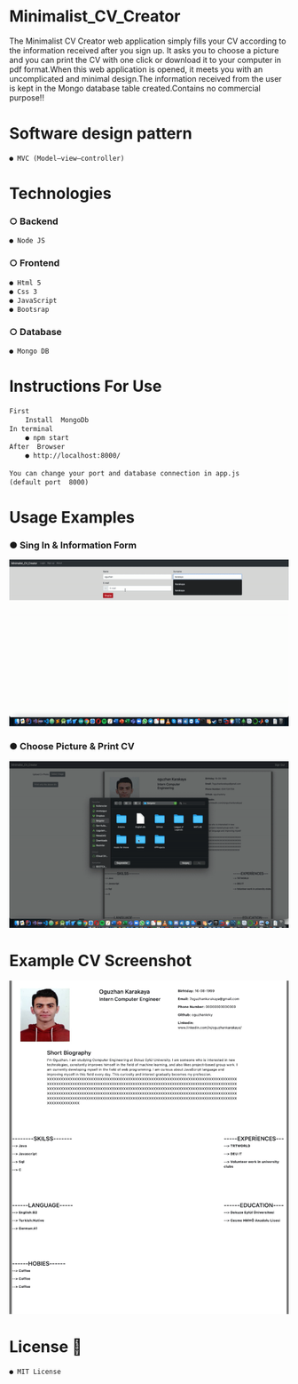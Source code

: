 # Minimalist_CV_Creator 
 The Minimalist CV Creator web application simply fills your CV according to the information received after you sign up.  It asks you to choose a picture and you can print the CV with one click or download it to your computer in pdf format.When this web application is opened, it meets you with an uncomplicated and minimal design.The information received from the user is kept in the Mongo database table created.Contains no commercial purpose!!


# Software design pattern 

    ● MVC (Model–view–controller)

# Technologies

### ○ Backend
    ● Node JS 
### ○ Frontend
    ● Html 5 
    ● Css 3
    ● JavaScript
    ● Bootsrap 
### ○ Database 
    ● Mongo DB 


# Instructions For Use
    First 
        Install  MongoDb 
    In terminal 
        ● npm start
    After  Browser 
        ● http://localhost:8000/
        
    You can change your port and database connection in app.js 
    (default port  8000)


# Usage Examples
### ● Sing In & Information Form 
<img src="public/picture/gift1.gif" width="600" height="300"> 

### ● Choose Picture & Print CV
<img src="public/picture/gift2.gif" width="600" height="300"> 


# Example CV Screenshot
<img src="public/picture/CVexapmle.jpg" width="600" height="600"> 


#  License 📝
    ● MIT License
